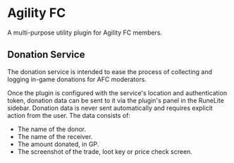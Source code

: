 # Agility FC

A multi-purpose utility plugin for Agility FC members.

## Donation Service

The donation service is intended to ease the process of collecting and logging in-game donations for AFC moderators.

Once the plugin is configured with the service's location and authentication token, donation data can be sent to it via the plugin's panel in the RuneLite sidebar.
Donation data is never sent automatically and requires explicit action from the user.
The data consists of:

- The name of the donor.
- The name of the receiver.
- The amount donated, in GP.
- The screenshot of the trade, loot key or price check screen.
